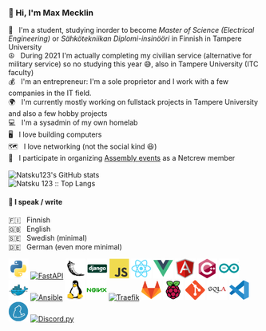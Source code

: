### 👋 Hi, I'm Max Mecklin
<p>
  🏫&nbsp;&nbsp;&nbsp;I'm a student, studying inorder to become <i>Master of Science (Electrical Engineering)</i> or <i>Sähkötekniikan Diplomi-insinööri</i> in Finnish in Tampere University<br>
  ☮️&nbsp;&nbsp;&nbsp;During 2021 I'm actually completing my civilian service (alternative for military service) so no studying this year 😅, also in Tampere University (ITC faculty)<br>
  💰&nbsp;&nbsp;&nbsp;I'm an entrepreneur: I'm a sole proprietor and I work with a few companies in the IT field.<br>
  🌍&nbsp;&nbsp;&nbsp;I'm currently mostly working on fullstack projects in Tampere University and also a few hobby projects<br>
  💻&nbsp;&nbsp;&nbsp;I'm a sysadmin of my own homelab<br>
  🖥️&nbsp;&nbsp;&nbsp;I love building computers<br>
  🗺️&nbsp;&nbsp;&nbsp;I love networking (not the social kind 😆)<br>
  🥳&nbsp;&nbsp;&nbsp;I participate in organizing <a href="https://assembly.org/">Assembly events</a> as a Netcrew member<br>
  <br>
  <img src="https://github-readme-stats.vercel.app/api?username=Natsku123&show_icons=true&theme=radical" alt="Natsku123's GitHub stats"/><br>
  <img src="https://github-readme-stats.vercel.app/api/top-langs/?username=Natsku123&theme=tokyonight&layout=compact" alt="Natsku 123 :: Top Langs"/>
</p>

#### 💬 I speak / write
🇫🇮&nbsp;&nbsp;&nbsp;Finnish<br>
🇬🇧&nbsp;&nbsp;&nbsp;English<br>
🇸🇪&nbsp;&nbsp;&nbsp;Swedish (minimal)<br>
🇩🇪&nbsp;&nbsp;&nbsp;German (even more minimal)<br>

<p>
  <a href="https://www.python.org/"><img src="https://raw.githubusercontent.com/devicons/devicon/master/icons/python/python-original.svg" alt="Python" width="40" height="40"/></a>
  <a href="https://fastapi.tiangolo.com/"><img src="https://fastapi.tiangolo.com/img/icon-white.svg" alt="FastAPI" width="40" height="40"/></a>
  <a href="https://flask.palletsprojects.com/"><img src="https://raw.githubusercontent.com/devicons/devicon/master/icons/flask/flask-original.svg" alt="Flask" width="40" height="40"/></a>
  <a href="https://www.djangoproject.com/"><img src="https://raw.githubusercontent.com/devicons/devicon/master/icons/django/django-original.svg" alt="Django" width="40" height="40"/></a>
  <a href="https://developer.mozilla.org/en-US/docs/Web/JavaScript"><img src="https://raw.githubusercontent.com/devicons/devicon/master/icons/javascript/javascript-original.svg" alt="Javascript" width="40" height="40"/></a>
  <a href="https://reactjs.org/"><img src="https://raw.githubusercontent.com/devicons/devicon/master/icons/react/react-original.svg" alt="React.js" width="40" height="40"/></a>
  <a href="https://vuejs.org/"><img src="https://raw.githubusercontent.com/devicons/devicon/master/icons/vuejs/vuejs-original.svg" alt="Vue.js" width="40" height="40"/></a>
  <a href="https://angularjs.org/"><img src="https://raw.githubusercontent.com/devicons/devicon/master/icons/angularjs/angularjs-original.svg" alt="Angular.js" width="40" height="40"/></a>
  <a href="https://en.cppreference.com/"><img src="https://raw.githubusercontent.com/devicons/devicon/master/icons/cplusplus/cplusplus-original.svg" alt="C++" width="40" height="40"/></a>
  <a href="https://www.arduino.cc/"><img src="https://raw.githubusercontent.com/devicons/devicon/master/icons/arduino/arduino-original.svg" alt="Arduino" width="40" height="40"/></a>
  <a href="https://www.docker.com/"><img src="https://raw.githubusercontent.com/devicons/devicon/master/icons/docker/docker-original.svg" alt="Docker" width="40" height="40"/></a>
  <a href="https://www.ansible.com/"><img src="https://www.ansible.com/hubfs/2017_Images/BrandPage/Brand-Assets/Community/Ansible-Mark-RGB_Pool.svg?hsLang=en-us" alt="Ansible" width="40" height="40"/></a>
  <a href="https://www.debian.org/"><img src="https://raw.githubusercontent.com/devicons/devicon/master/icons/linux/linux-original.svg" alt="Linux" width="40" height="40"/></a>
  <a href="https://www.nginx.com/"><img src="https://raw.githubusercontent.com/devicons/devicon/master/icons/nginx/nginx-original.svg" alt="nginx" width="40" height="40"/></a>
  <a href="https://traefik.io/traefik/"><img src="https://github.com/traefik/traefik/blob/master/webui/src/statics/icons/icon-512x512.png?raw=true" alt="Traefik" width="40" height="40"/></a>
  <a href="https://about.gitlab.com/"><img src="https://raw.githubusercontent.com/devicons/devicon/master/icons/gitlab/gitlab-original.svg" alt="Gitlab" width="40" height="40"/></a>
  <a href="https://www.raspberrypi.org/"><img src="https://raw.githubusercontent.com/devicons/devicon/master/icons/raspberrypi/raspberrypi-original.svg" alt="Raspberry Pi" width="40" height="40"/></a>
  <a href="https://git-scm.com/"><img src="https://raw.githubusercontent.com/devicons/devicon/master/icons/git/git-original.svg" alt="Git" width="40" height="40"/></a>
  <a href="https://www.sqlalchemy.org/"><img src="https://raw.githubusercontent.com/devicons/devicon/master/icons/sqlalchemy/sqlalchemy-original.svg" alt="SQLAlchemy" width="40" height="40"/></a>
  <a href="https://code.visualstudio.com/"><img src="https://raw.githubusercontent.com/devicons/devicon/master/icons/vscode/vscode-original.svg" alt="VS Code" width="40" height="40"/></a>
  <a href="https://yarnpkg.com/"><img src="https://raw.githubusercontent.com/devicons/devicon/master/icons/yarn/yarn-original.svg" alt="Yarn" width="40" height="40"/></a>
  <a href="https://discordpy.readthedocs.io/en/stable/"><img src="https://discordpy.readthedocs.io/en/stable/_static/discord_py_logo.ico" alt="Discord.py" width="40" height="40"/></a>
</p>

<!--
**Natsku123/Natsku123** is a ✨ _special_ ✨ repository because its `README.md` (this file) appears on your GitHub profile.

Here are some ideas to get you started:

- 🔭 I’m currently working on ...
- 🌱 I’m currently learning ...
- 👯 I’m looking to collaborate on ...
- 🤔 I’m looking for help with ...
- 💬 Ask me about ...
- 📫 How to reach me: ...
- 😄 Pronouns: ...
- ⚡ Fun fact: ...
-->
